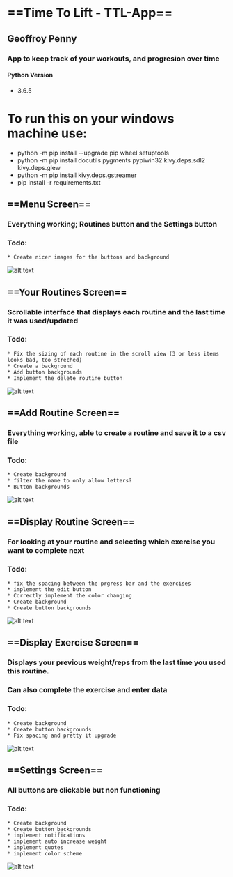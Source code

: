 # ==Time To Lift - TTL-App==
## Geoffroy Penny
### App to keep track of your workouts, and progresion over time

#### Python Version
* 3.6.5

# To run this on your windows machine use:
* python -m pip install --upgrade pip wheel setuptools
* python -m pip install docutils pygments pypiwin32 kivy.deps.sdl2 kivy.deps.glew
* python -m pip install kivy.deps.gstreamer
* pip install -r requirements.txt
 
 
 ## ==Menu Screen==
 ### Everything working; Routines button and the Settings button
 ### Todo:
	* Create nicer images for the buttons and background
 ![alt text](https://github.com/HexRoy/TTL-App/blob/master/Images/ui/1%20Menu.png)

 
 ## ==Your Routines Screen==
 ### Scrollable interface that displays each routine and the last time it was used/updated
 ### Todo:
	* Fix the sizing of each routine in the scroll view (3 or less items looks bad, too streched)
	* Create a background
	* Add button backgrounds
	* Implement the delete routine button
 ![alt text](https://github.com/HexRoy/TTL-App/blob/master/Images/ui/2%20Your%20Routines.png)
 
 
 ## ==Add Routine Screen==
 ### Everything working, able to create a routine and save it to a csv file 
 ### Todo: 
	* Create background
	* filter the name to only allow letters?
	* Button backgrounds
 ![alt text](https://github.com/HexRoy/TTL-App/blob/master/Images/ui/3%20Add%20Routine.png)
 
 
 ## ==Display Routine Screen==
 ### For looking at your routine and selecting which exercise you want to complete next
 ### Todo:
	* fix the spacing between the prgress bar and the exercises
	* implement the edit button
	* Correctly implement the color changing 
	* Create background
	* Create button backgrounds
 ![alt text](https://github.com/HexRoy/TTL-App/blob/master/Images/ui/4%20Display%20Routine.png)
 
 
 ## ==Display Exercise Screen==
 ### Displays your previous weight/reps from the last time you used this routine.
 ### Can also complete the exercise and enter data
 ### Todo:
	* Create background
	* Create button backgrounds
	* Fix spacing and pretty it upgrade
 ![alt text](https://github.com/HexRoy/TTL-App/blob/master/Images/ui/5%20Display%20Exercise.png)
 
 
 ## ==Settings Screen==
 ### All buttons are clickable but non functioning
 ### Todo:
	* Create background
	* Create button backgrounds
	* implement notifications
	* implement auto increase weight
	* implement quotes
	* implement color scheme
 ![alt text](https://github.com/HexRoy/TTL-App/blob/master/Images/ui/6%20Settings.png)